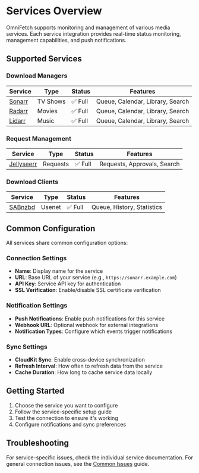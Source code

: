 # Services Overview

OmniFetch supports monitoring and management of various media services. Each service integration provides real-time status monitoring, management capabilities, and push notifications.

## Supported Services

### Download Managers

| Service | Type | Status | Features |
|---------|------|--------|----------|
| [Sonarr](sonarr.md) | TV Shows | ✅ Full | Queue, Calendar, Library, Search |
| [Radarr](radarr.md) | Movies | ✅ Full | Queue, Calendar, Library, Search |
| [Lidarr](lidarr.md) | Music | ✅ Full | Queue, Calendar, Library, Search |

### Request Management

| Service | Type | Status | Features |
|---------|------|--------|----------|
| [Jellyseerr](jellyseerr.md) | Requests | ✅ Full | Requests, Approvals, Search |

### Download Clients

| Service | Type | Status | Features |
|---------|------|--------|----------|
| [SABnzbd](sabnzbd.md) | Usenet | ✅ Full | Queue, History, Statistics |

## Common Configuration

All services share common configuration options:

### Connection Settings

- **Name**: Display name for the service
- **URL**: Base URL of your service (e.g., `https://sonarr.example.com`)
- **API Key**: Service API key for authentication
- **SSL Verification**: Enable/disable SSL certificate verification

### Notification Settings

- **Push Notifications**: Enable push notifications for this service
- **Webhook URL**: Optional webhook for external integrations
- **Notification Types**: Configure which events trigger notifications

### Sync Settings

- **CloudKit Sync**: Enable cross-device synchronization
- **Refresh Interval**: How often to refresh data from the service
- **Cache Duration**: How long to cache service data locally

## Getting Started

1. Choose the service you want to configure
2. Follow the service-specific setup guide
3. Test the connection to ensure it's working
4. Configure notifications and sync preferences

## Troubleshooting

For service-specific issues, check the individual service documentation. For general connection issues, see the [Common Issues](../troubleshooting/common-issues.md) guide.